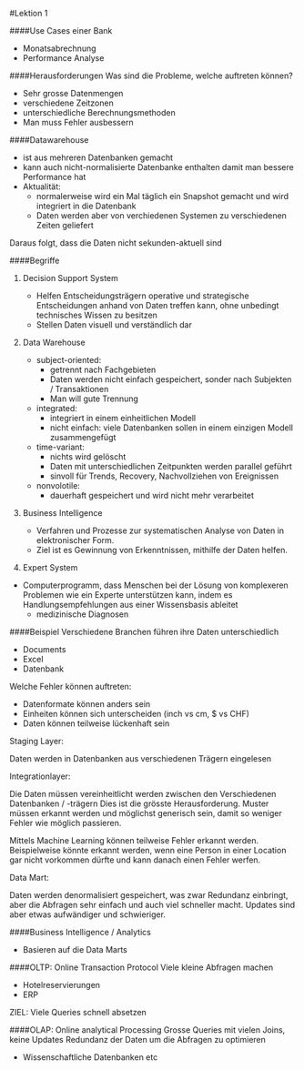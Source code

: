 #Lektion 1

####Use Cases einer Bank
* Monatsabrechnung
* Performance Analyse

####Herausforderungen
Was sind die Probleme, welche auftreten können?

* Sehr grosse Datenmengen
* verschiedene Zeitzonen
* unterschiedliche Berechnungsmethoden
* Man muss Fehler ausbessern

####Datawarehouse
* ist aus mehreren Datenbanken gemacht
* kann auch nicht-normalisierte Datenbanke enthalten damit man bessere Performance hat
* Aktualität:
	* normalerweise wird ein Mal täglich ein Snapshot gemacht und wird integriert in die Datenbank
	* Daten werden aber von verchiedenen Systemen zu verschiedenen Zeiten geliefert

Daraus folgt, dass die Daten nicht sekunden-aktuell sind

####Begriffe
1. Decision Support System
	* Helfen Entscheidungsträgern operative und strategische Entscheidungen anhand von Daten treffen kann, ohne unbedingt technisches Wissen zu besitzen
	* Stellen Daten visuell und verständlich dar

1. Data Warehouse
	* subject-oriented:
		* getrennt nach Fachgebieten
		* Daten werden nicht einfach gespeichert, sonder nach Subjekten / Transaktionen
		* Man will gute Trennung
	* integrated:
		* integriert in einem einheitlichen Modell
		* nicht einfach: viele Datenbanken sollen in einem einzigen Modell zusammengefügt
	* time-variant:
		* nichts wird gelöscht
		* Daten mit unterschiedlichen Zeitpunkten werden parallel geführt
		* sinvoll für Trends, Recovery, Nachvollziehen von Ereignissen
	* nonvolotile:
		* dauerhaft gespeichert und wird nicht mehr verarbeitet
1. Business Intelligence
	* Verfahren und Prozesse zur systematischen Analyse von Daten in elektronischer Form.
	* Ziel ist es Gewinnung von Erkenntnissen, mithilfe der Daten helfen.

1. Expert System

* Computerprogramm, dass Menschen bei der Lösung von komplexeren Problemen wie ein Experte unterstützen kann, indem es Handlungsempfehlungen aus einer Wissensbasis ableitet
	* medizinische Diagnosen

####Beispiel
Verschiedene Branchen führen ihre Daten unterschiedlich

* Documents
* Excel
* Datenbank


Welche Fehler können auftreten:

* Datenformate können anders sein
* Einheiten können sich unterscheiden (inch vs cm, $ vs CHF)
* Daten können teilweise lückenhaft sein


Staging Layer:

Daten werden in Datenbanken aus verschiedenen Trägern eingelesen

Integrationlayer:

Die Daten müssen vereinheitlicht werden zwischen den Verschiedenen Datenbanken / -trägern
Dies ist die grösste Herausforderung. Muster müssen erkannt werden und möglichst generisch sein, damit so weniger Fehler wie möglich passieren.

Mittels Machine Learning können teilweise Fehler erkannt werden. Beispielweise könnte erkannt werden, wenn eine Person in einer Location gar nicht vorkommen dürfte und kann danach einen Fehler werfen.

Data Mart:

Daten werden denormalisiert gespeichert, was zwar Redundanz einbringt, aber die Abfragen sehr einfach und auch viel schneller macht.
Updates sind aber etwas aufwändiger und schwieriger.

####Business Intelligence / Analytics

* Basieren auf die Data Marts

####OLTP: Online Transaction Protocol
Viele kleine Abfragen machen

* Hotelreservierungen
* ERP

ZIEL: Viele Queries schnell absetzen

####OLAP: Online analytical Processing
Grosse Queries mit vielen Joins, keine Updates
Redundanz der Daten um die Abfragen zu optimieren

* Wissenschaftliche Datenbanken etc


